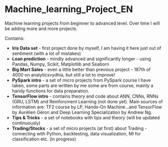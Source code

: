 # Machine_learning_Project_EN
Machine learning projects from beginner to advanced level. Over time I will be adding more and more projects.

Contains:
- **Iris Data set** - first project done by myself, I am having it here just out of sentiment (with a lot of mistakes)
- **Loan prediction** - mindly advanced and significantly longer - using Pandas, Numpy, Scikit, Matplotlib and Seaborn
- **Big Mart Sales** - even a little better than previous project - 187th of 4000 on analyticsvydhia, but still a lot to improve!
- **PySpark intro** - a set of micro projects from PySpark course I have taken, some parts are written by me some are from course,
mainly a handy functions for data preparation.
- **TensorFlow intro** - contains theory and code about ANN, CNNs, RNNs (GRU, LSTM) and Reinforcment Learning (not done yet). Main sources of information are: TF2 course by LP, Hands-On Machine...and TensorFlow by Aurélien Géron and Deep Learning Specialization by Andrew Ng.
- **Tips & Tricks** - a set of notebooks with tips and theory (will be updated continuously)
- **Trading/Stocks** - a set of micro projects (at first) about Trading - connecting with Python, backtesting, data visualization, Ml for classification etc. (in progress)
